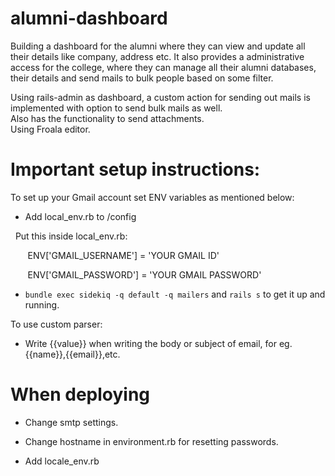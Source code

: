 # alumni-dashboard
Building a dashboard for the alumni where they can view and update all their details like company, address etc. It also provides a administrative access for the college, where they can manage all their alumni databases, their details and send mails to bulk people based on some filter.

Using rails-admin as dashboard, a custom action for sending out mails is implemented with option to send bulk mails as well.  
Also has the functionality to send attachments.  
Using Froala editor.  

# Important setup instructions:
To set up your Gmail account set ENV variables as mentioned below:

- Add local_env.rb to /config

  Put this inside local_env.rb:

       ENV['GMAIL_USERNAME'] = 'YOUR GMAIL ID'

       ENV['GMAIL_PASSWORD'] = 'YOUR GMAIL PASSWORD'
       
- `bundle exec sidekiq -q default -q mailers` and `rails s` to get it up and running.

To use custom parser:

- Write {{value}} when writing the body or subject of email,
    for eg. {{name}},{{email}},etc.


# When deploying
- Change smtp settings.

- Change hostname in environment.rb for resetting passwords.

- Add locale_env.rb
